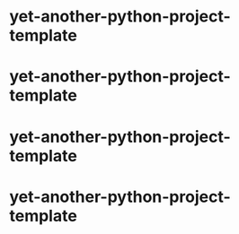 # yet-another-python-project-template
# yet-another-python-project-template
# yet-another-python-project-template
# yet-another-python-project-template
